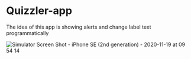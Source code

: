 # Quizzler-app
The idea of this app is showing alerts and change label text programmatically 

![Simulator Screen Shot - iPhone SE (2nd generation) - 2020-11-19 at 09 54 14](https://user-images.githubusercontent.com/74178243/99623119-3382f180-2a4d-11eb-8748-c4cb5f2b8d29.png)
